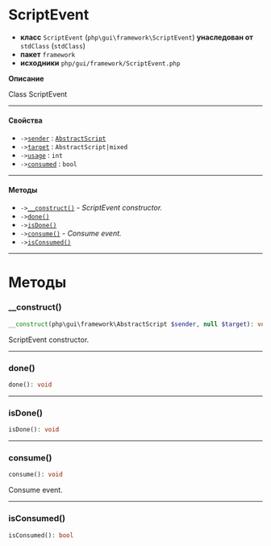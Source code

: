 # ScriptEvent

- **класс** `ScriptEvent` (`php\gui\framework\ScriptEvent`) **унаследован от** `stdClass` (`stdClass`)
- **пакет** `framework`
- **исходники** `php/gui/framework/ScriptEvent.php`

**Описание**

Class ScriptEvent

---

#### Свойства

- `->`[`sender`](#prop-sender) : [`AbstractScript`](https://github.com/jphp-compiler/develnext/blob/master/dn-app-framework/api-docs/classes/php/gui/framework/AbstractScript.ru.md)
- `->`[`target`](#prop-target) : `AbstractScript|mixed`
- `->`[`usage`](#prop-usage) : `int`
- `->`[`consumed`](#prop-consumed) : `bool`

---

#### Методы

- `->`[`__construct()`](#method-__construct) - _ScriptEvent constructor._
- `->`[`done()`](#method-done)
- `->`[`isDone()`](#method-isdone)
- `->`[`consume()`](#method-consume) - _Consume event._
- `->`[`isConsumed()`](#method-isconsumed)

---
# Методы

<a name="method-__construct"></a>

### __construct()
```php
__construct(php\gui\framework\AbstractScript $sender, null $target): void
```
ScriptEvent constructor.

---

<a name="method-done"></a>

### done()
```php
done(): void
```

---

<a name="method-isdone"></a>

### isDone()
```php
isDone(): void
```

---

<a name="method-consume"></a>

### consume()
```php
consume(): void
```
Consume event.

---

<a name="method-isconsumed"></a>

### isConsumed()
```php
isConsumed(): bool
```